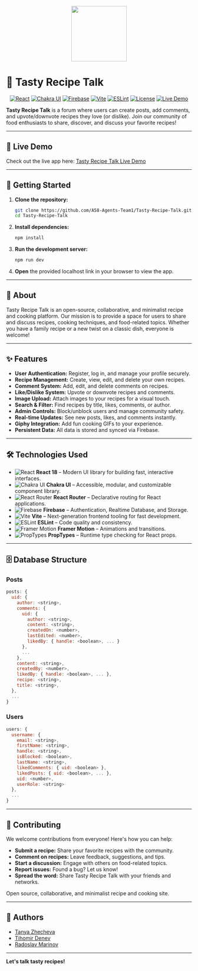 <p align="center">
  <img src="https://firebasestorage.googleapis.com/v0/b/tasty-recipe-talk-e24f0.appspot.com/o/profileImages%2Fadmin?alt=media&token=8a9d206b-4aa3-42bd-99c5-455f841ea1d9" width="150" height="150">
</p>

# 🍔 Tasty Recipe Talk

<p align="center">
  <a href="https://react.dev/" target="_blank"><img src="https://img.shields.io/badge/React-18-blue?logo=react" alt="React" /></a>
  <a href="https://chakra-ui.com/" target="_blank"><img src="https://img.shields.io/badge/Chakra%20UI-2.8.2-teal?logo=chakraui" alt="Chakra UI" /></a>
  <a href="https://firebase.google.com/" target="_blank"><img src="https://img.shields.io/badge/Firebase-10.11.1-yellow?logo=firebase" alt="Firebase" /></a>
  <a href="https://vitejs.dev/" target="_blank"><img src="https://img.shields.io/badge/Vite-5.2-purple?logo=vite" alt="Vite" /></a>
  <a href="https://eslint.org/" target="_blank"><img src="https://img.shields.io/badge/ESLint-8.57.0-purple?logo=eslint" alt="ESLint" /></a>
  <a href="https://github.com/A58-Agents-Team1/Tasty-Recipe-Talk/blob/main/LICENSE" target="_blank"><img src="https://img.shields.io/github/license/A58-Agents-Team1/Tasty-Recipe-Talk?color=blue" alt="License" /></a>
  <a href="https://tasty-recipe-talk.vercel.app/" target="_blank"><img src="https://img.shields.io/badge/Live%20Demo-online-brightgreen" alt="Live Demo" /></a>
</p>

**Tasty Recipe Talk** is a forum where users can create posts, add comments, and upvote/downvote recipes they love (or dislike). Join our community of food enthusiasts to share, discover, and discuss your favorite recipes!

---

## 🚀 Live Demo

Check out the live app here: [Tasty Recipe Talk Live Demo](https://tasty-recipe-talk.vercel.app/)

---

## 🏁 Getting Started

1. **Clone the repository:**
   ```bash
   git clone https://github.com/A58-Agents-Team1/Tasty-Recipe-Talk.git
   cd Tasty-Recipe-Talk
   ```
2. **Install dependencies:**
   ```bash
   npm install
   ```
3. **Run the development server:**
   ```bash
   npm run dev
   ```
4. **Open** the provided localhost link in your browser to view the app.

---

## 📖 About

Tasty Recipe Talk is an open-source, collaborative, and minimalist recipe and cooking platform. Our mission is to provide a space for users to share and discuss recipes, cooking techniques, and food-related topics. Whether you have a family recipe or a new twist on a classic dish, everyone is welcome!

---

## ✨ Features

- **User Authentication:** Register, log in, and manage your profile securely.
- **Recipe Management:** Create, view, edit, and delete your own recipes.
- **Comment System:** Add, edit, and delete comments on recipes.
- **Like/Dislike System:** Upvote or downvote recipes and comments.
- **Image Upload:** Attach images to your recipes for a visual touch.
- **Search & Filter:** Find recipes by title, likes, comments, or author.
- **Admin Controls:** Block/unblock users and manage community safety.
- **Real-time Updates:** See new posts, likes, and comments instantly.
- **Giphy Integration:** Add fun cooking GIFs to your experience.
- **Persistent Data:** All data is stored and synced via Firebase.

---

## 🛠️ Technologies Used

- ![React](https://img.shields.io/badge/React-18-blue?logo=react) **React 18** – Modern UI library for building fast, interactive interfaces.
- ![Chakra UI](https://img.shields.io/badge/Chakra%20UI-2.8.2-teal?logo=chakraui) **Chakra UI** – Accessible, modular, and customizable component library.
- ![React Router](https://img.shields.io/badge/React%20Router-6.23.0-red?logo=reactrouter) **React Router** – Declarative routing for React applications.
- ![Firebase](https://img.shields.io/badge/Firebase-10.11.1-yellow?logo=firebase) **Firebase** – Authentication, Realtime Database, and Storage.
- ![Vite](https://img.shields.io/badge/Vite-5.2-purple?logo=vite) **Vite** – Next-generation frontend tooling for fast development.
- ![ESLint](https://img.shields.io/badge/ESLint-8.57.0-purple?logo=eslint) **ESLint** – Code quality and consistency.
- ![Framer Motion](https://img.shields.io/badge/Framer%20Motion-11.1.7-pink?logo=framer) **Framer Motion** – Animations and transitions.
- ![PropTypes](https://img.shields.io/badge/PropTypes-15.8.1-blue) **PropTypes** – Runtime type checking for React props.

---

## 🗄️ Database Structure

### Posts

```js
posts: {
  uid: {
    author: <string>,
    comments: {
      uid: {
        author: <string>,
        content: <string>,
        createdOn: <number>,
        lastEdited: <number>,
        likedBy: { handle: <boolean>, ... }
      },
      ...
    },
    content: <string>,
    createdBy: <number>,
    likedBy: { handle: <boolean>, ... },
    recipe: <string>,
    title: <string>,
  },
  ...
}
```

### Users

```js
users: {
  username: {
    email: <string>,
    firstName: <string>,
    handle: <string>,
    isBlocked: <boolean>,
    lastName: <string>,
    likedComments: { uid: <boolean> },
    likedPosts: { uid: <boolean>, ... },
    uid: <number>,
    userRole: <string>
  },
  ...
}
```

---

## 🤝 Contributing

We welcome contributions from everyone! Here's how you can help:

- **Submit a recipe:** Share your favorite recipes with the community.
- **Comment on recipes:** Leave feedback, suggestions, and tips.
- **Start a discussion:** Engage with others on food-related topics.
- **Report issues:** Found a bug? Let us know!
- **Spread the word:** Share Tasty Recipe Talk with your friends and networks.

Open source, collaborative, and minimalist recipe and cooking site.

---

## 👥 Authors

- [Tanya Zhecheva](https://github.com/TanyaZhecheva)
- [Tihomir Denev](https://github.com/TihomirDenev)
- [Radoslav Marinov](https://github.com/Radoslav-Marinovv)

---

**Let's talk tasty recipes!**
